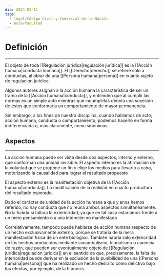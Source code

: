 ```yaml
---
dia: 2024-01-11
tags:
  - legal/Código-Civil-y-Comercial-de-la-Nación
  - nota/facultad
---
```

# Definición
---
El objeto de toda [[Regulación jurídica|regulación jurídica]] es la [[Acción humana|conducta humana]]. El [[Derecho|derecho]] se refiere sólo a conductas, al obrar de una [[Persona humana|persona]] en cuanto sujeto de regulación jurídica.

Algunos autores asignan a la acción humana la característica de ser un tramo de la [[Acción humana|conducta]], y entienden que al cumplir las normas es un simple acto mientras que incumplirlas denota una sucesión de éstos que conformaría un comportamiento de mayor permanencia.

Sin embargo, a los fines de nuestra disciplina, cuando hablamos de acto, acción humana, conducta o comportamiento, podemos hacerlo en forma indiferenciada o, más claramente, como sinónimos.

## Aspectos
---
La acción humana puede ser vista desde dos aspectos, interno y externo, que conforman una unidad invisible. El aspecto interno es la afirmación de la voluntad que se propone un fin y elige los medios para llevarlo a cabo, motorizando la causalidad para lograr el resultado propuesto

El aspecto externo es la manifestación objetiva de la [[Acción humana|conducta]]. La modificación de la realidad en cuanto productora del resultado esperado.

Dado el carácter de unidad de la acción humana a que y anos hemos referido, no hay conducta que no reúna ambos aspectos simultáneamente. No la habría si faltara la exterioridad, ya que en tal caso estaríamos frente a un mero pensamiento o a una intención no manifestada

Correlativamente, tampoco puede hablarse de acción humana respecto de un hecho exclusivamente externo, porque se trataría de la mera manifestación física de un ente biológico. También habría sólo exterioridad en los hechos producidos mediante sonambulismo, hipnotismo o carencia de razón, que pueden ser eventualmente objeto de [[Regulación jurídica|regulación jurídica]] en el sentido de que, precisamente, la falta de interioridad puede derivar en la exclusión de la punibilidad de una [[Persona humana|persona]] que ha realizado un hecho descrito como delictivo bajo los efectos, por ejemplo, de la hipnosis.